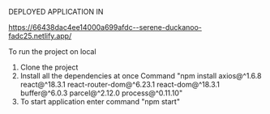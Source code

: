DEPLOYED APPLICATION IN 

https://66438dac4ee14000a699afdc--serene-duckanoo-fadc25.netlify.app/

To run the project on local 

1. Clone the project
2. Install all the dependencies at once
Command "npm install axios@^1.6.8 react@^18.3.1 react-router-dom@^6.23.1 react-dom@^18.3.1 buffer@^6.0.3 parcel@^2.12.0 process@^0.11.10"
3. To start application enter command "npm start"
